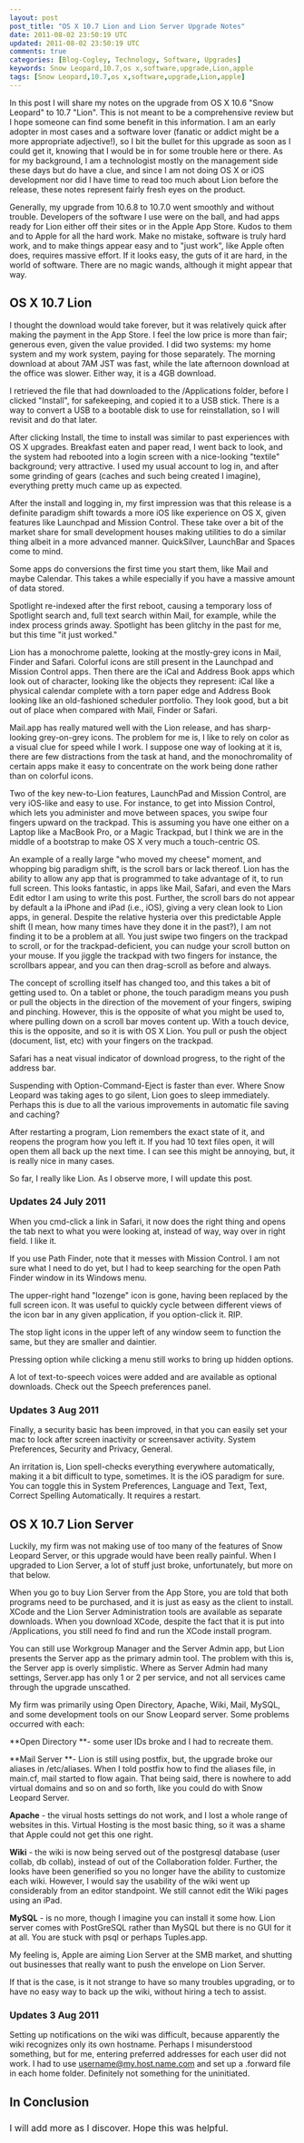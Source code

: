 ```yaml
---           
layout: post
post_title: "OS X 10.7 Lion and Lion Server Upgrade Notes"
date: 2011-08-02 23:50:19 UTC
updated: 2011-08-02 23:50:19 UTC
comments: true
categories: [Blog-Cogley, Technology, Software, Upgrades]
keywords: Snow Leopard,10.7,os x,software,upgrade,Lion,apple
tags: [Snow Leopard,10.7,os x,software,upgrade,Lion,apple]
---
```

 


In this post I will share my notes on the upgrade from OS X 10.6 "Snow Leopard" to 10.7 "Lion". This is not meant to be a comprehensive review but I hope someone can find some benefit in this information. I am an early adopter in most cases and a software lover (fanatic or addict might be a more appropriate adjective!), so I bit the bullet for this upgrade as soon as I could get it, knowing that I would be in for some trouble here or there. As for my background, I am a technologist mostly on the management side these days but do have a clue, and since I am not doing OS X or iOS development nor did I have time to read too much about Lion before the release, these notes represent fairly fresh eyes on the product.




Generally, my upgrade from 10.6.8 to 10.7.0 went smoothly and without trouble. Developers of the software I use were on the ball, and had apps ready for Lion either off their sites or in the Apple App Store. Kudos to them and to Apple for all the hard work. Make no mistake, software is truly hard work, and to make things appear easy and to "just work", like Apple often does, requires massive effort. If it looks easy, the guts of it are hard, in the world of software. There are no magic wands, although it might appear that way.


## OS X 10.7 Lion



I thought the download would take forever, but it was relatively quick after making the payment in the App Store. I feel the low price is more than fair; generous even, given the value provided. I did two systems: my home system and my work system, paying for those separately. The morning download at about 7AM JST was fast, while the late afternoon download at the office was slower. Either way, it is a 4GB download.




I retrieved the file that had downloaded to the /Applications folder, before I clicked "Install", for safekeeping, and copied it to a USB stick. There is a way to convert a USB to a bootable disk to use for reinstallation, so I will revisit and do that later.




After clicking Install, the time to install was similar to past experiences with OS X upgrades. Breakfast eaten and paper read, I went back to look, and the system had rebooted into a login screen with a nice-looking "textile" background; very attractive. I used my usual account to log in, and after some grinding of gears (caches and such being created I imagine), everything pretty much came up as expected.




After the install and logging in, my first impression was that this release is a definite paradigm shift towards a more iOS like experience on OS X, given features like Launchpad and Mission Control. These take over a bit of the market share for small development houses making utilities to do a similar thing albeit in a more advanced manner. QuickSilver, LaunchBar and Spaces come to mind.




Some apps do conversions the first time you start them, like Mail and maybe Calendar. This takes a while especially if you have a massive amount of data stored.




Spotlight re-indexed after the first reboot, causing a temporary loss of Spotlight search and, full text search within Mail, for example, while the index process grinds away. Spotlight has been glitchy in the past for me, but this time "it just worked."




Lion has a monochrome palette, looking at the mostly-grey icons in Mail, Finder and Safari. Colorful icons are still present in the Launchpad and Mission Control apps. Then there are the iCal and Address Book apps which look out of character, looking like the objects they represent: iCal like a physical calendar complete with a torn paper edge and Address Book looking like an old-fashioned scheduler portfolio. They look good, but a bit out of place when compared with Mail, Finder or Safari.




Mail.app has really matured well with the Lion release, and has sharp-looking grey-on-grey icons. The problem for me is, I like to rely on color as a visual clue for speed while I work. I suppose one way of looking at it is, there are few distractions from the task at hand, and the monochromality of certain apps make it easy to concentrate on the work being done rather than on colorful icons.




Two of the key new-to-Lion features, LaunchPad and Mission Control, are very iOS-like and easy to use. For instance, to get into Mission Control, which lets you administer and move between spaces, you swipe four fingers upward on the trackpad. This is assuming you have one either on a Laptop like a MacBook Pro, or a Magic Trackpad, but I think we are in the middle of a bootstrap to make OS X very much a touch-centric OS.




An example of a really large "who moved my cheese" moment, and whopping big paradigm shift, is the scroll bars or lack thereof. Lion has the ability to allow any app that is programmed to take advantage of it, to run full screen. This looks fantastic, in apps like Mail, Safari, and even the Mars Edit edtor I am using to write this post. Further, the scroll bars do not appear by default a la iPhone and iPad (i.e., iOS), giving a very clean look to Lion apps, in general. Despite the relative hysteria over this predictable Apple shift (I mean, how many times have they done it in the past?), I am not finding it to be a problem at all. You just swipe two fingers on the trackpad to scroll, or for the trackpad-deficient, you can nudge your scroll button on your mouse. If you jiggle the trackpad with two fingers for instance, the scrollbars appear, and you can then drag-scroll as before and always.




The concept of scrolling itself has changed too, and this takes a bit of getting used to. On a tablet or phone, the touch paradigm means you push or pull the objects in the direction of the movement of your fingers, swiping and pinching. However, this is the opposite of what you might be used to, where pulling down on a scroll bar moves content up. With a touch device, this is the opposite, and so it is with OS X Lion. You pull or push the object (document, list, etc) with your fingers on the trackpad.




Safari has a neat visual indicator of download progress, to the right of the address bar.




Suspending with Option-Command-Eject is faster than ever. Where Snow Leopard was taking ages to go silent, Lion goes to sleep immediately. Perhaps this is due to all the various improvements in automatic file saving and caching?




After restarting a program, Lion remembers the exact state of it, and reopens the program how you left it. If you had 10 text files open, it will open them all back up the next time. I can see this might be annoying, but, it is really nice in many cases.




So far, I really like Lion. As I observe more, I will update this post.


### Updates 24 July 2011



When you cmd-click a link in Safari, it now does the right thing and opens the tab next to what you were looking at, instead of way, way over in right field. I like it.




If you use Path Finder, note that it messes with Mission Control. I am not sure what I need to do yet, but I had to keep searching for the open Path Finder window in its Windows menu.




The upper-right hand "lozenge" icon is gone, having been replaced by the full screen icon. It was useful to quickly cycle between different views of the icon bar in any given application, if you option-click it. RIP.




The stop light icons in the upper left of any window seem to function the same, but they are smaller and daintier.




Pressing option while clicking a menu still works to bring up hidden options.




A lot of text-to-speech voices were added and are available as optional downloads. Check out the Speech preferences panel.


### Updates 3 Aug 2011



Finally, a security basic has been improved, in that you can easily set your mac to lock after screen inactivity or screensaver activity. System Preferences, Security and Privacy, General.




An irritation is, Lion spell-checks everything everywhere automatically, making it a bit difficult to type, sometimes. It is the iOS paradigm for sure. You can toggle this in System Preferences, Language and Text, Text, Correct Spelling Automatically. It requires a restart.




 


## OS X 10.7 Lion Server



Luckily, my firm was not making use of too many of the features of Snow Leopard Server, or this upgrade would have been really painful. When I upgraded to Lion Server, a lot of stuff just broke, unfortunately, but more on that below.




When you go to buy Lion Server from the App Store, you are told that both programs need to be purchased, and it is just as easy as the client to install. XCode and the Lion Server Administration tools are available as separate downloads. When you download XCode, despite the fact that it is put into /Applications, you still need fo find and run the XCode install program.




You can still use Workgroup Manager and the Server Admin app, but Lion presents the Server app as the primary admin tool. The problem with this is, the Server app is overly simplistic. Where as Server Admin had many settings, Server.app has only 1 or 2 per service, and not all services came through the upgrade unscathed.




My firm was primarily using Open Directory, Apache, Wiki, Mail, MySQL, and some development tools on our Snow Leopard server. Some problems occurred with each:




**Open Directory **- some user IDs broke and I had to recreate them.




**Mail Server **- Lion is still using postfix, but, the upgrade broke our aliases in /etc/aliases. When I told postfix how to find the aliases file, in main.cf, mail started to flow again. That being said, there is nowhere to add virtual domains and so on and so forth, like you could do with Snow Leopard Server.




**Apache** - the virual hosts settings do not work, and I lost a whole range of websites in this. Virtual Hosting is the most basic thing, so it was a shame that Apple could not get this one right.




**Wiki** - the wiki is now being served out of the postgresql database (user collab, db collab), instead of out of the Collaboration folder. Further, the looks have been generified so you no longer have the ability to customize each wiki. However, I would say the usability of the wiki went up considerably from an editor standpoint. We still cannot edit the Wiki pages using an iPad.




**MySQL** - is no more, though I imagine you can install it some how. Lion server comes with PostGreSQL rather than MySQL but there is no GUI for it at all. You are stuck with psql or perhaps Tuples.app.




My feeling is, Apple are aiming Lion Server at the SMB market, and shutting out businesses that really want to push the envelope on Lion Server.




If that is the case, is it not strange to have so many troubles upgrading, or to have no easy way to back up the wiki, without hiring a tech to assist.


### Updates 3 Aug 2011



Setting up notifications on the wiki was difficult, because apparently the wiki recognizes only its own hostname. Perhaps I misunderstood something, but for me, entering preferred addresses for each user did not work. I had to use username@my.host.name.com and set up a .forward file in each home folder. Definitely not something for the uninitiated.




 


## In Conclusion

### <span style="font-weight: normal; font-size: medium;">I will add more as I discover. Hope this was helpful.</span>



 


